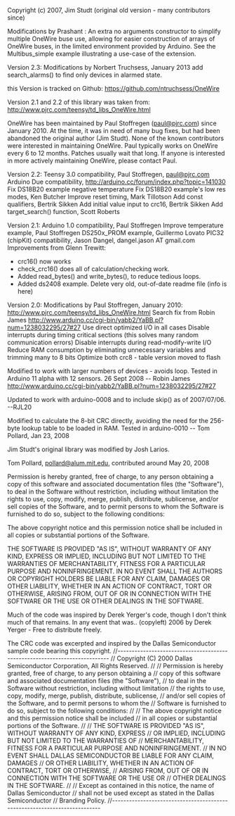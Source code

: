Copyright (c) 2007, Jim Studt  (original old version - many contributors since)

Modifications by Prashant : An extra no arguments constructor to simplify 
multiple OneWire buse use, allowing for easier construction of arrays of OneWire buses,
in the limited environment provided by Arduino.
See the Multibus_simple example illustrating a use-case of the extension.

Version 2.3: Modifications by Norbert Truchsess, January 2013
  add search_alarms() to find only devices in alarmed state.

this Version is tracked on Github: https://github.com/ntruchsess/OneWire

Version 2.1 and 2.2 of this library was taken from:
  http://www.pjrc.com/teensy/td_libs_OneWire.html

OneWire has been maintained by Paul Stoffregen (paul@pjrc.com) since
January 2010.  At the time, it was in need of many bug fixes, but had
been abandoned the original author (Jim Studt).  None of the known
contributors were interested in maintaining OneWire.  Paul typically
works on OneWire every 6 to 12 months.  Patches usually wait that
long.  If anyone is interested in more actively maintaining OneWire,
please contact Paul.

Version 2.2:
  Teensy 3.0 compatibility, Paul Stoffregen, paul@pjrc.com
  Arduino Due compatibility, http://arduino.cc/forum/index.php?topic=141030
  Fix DS18B20 example negative temperature
  Fix DS18B20 example's low res modes, Ken Butcher
  Improve reset timing, Mark Tillotson
  Add const qualifiers, Bertrik Sikken
  Add initial value input to crc16, Bertrik Sikken
  Add target_search() function, Scott Roberts

Version 2.1:
  Arduino 1.0 compatibility, Paul Stoffregen
  Improve temperature example, Paul Stoffregen
  DS250x_PROM example, Guillermo Lovato
  PIC32 (chipKit) compatibility, Jason Dangel, dangel.jason AT gmail.com
  Improvements from Glenn Trewitt:
  - crc16() now works
  - check_crc16() does all of calculation/checking work.
  - Added read_bytes() and write_bytes(), to reduce tedious loops.
  - Added ds2408 example.
  Delete very old, out-of-date readme file (info is here)

Version 2.0: Modifications by Paul Stoffregen, January 2010:
http://www.pjrc.com/teensy/td_libs_OneWire.html
  Search fix from Robin James
    http://www.arduino.cc/cgi-bin/yabb2/YaBB.pl?num=1238032295/27#27
  Use direct optimized I/O in all cases
  Disable interrupts during timing critical sections
    (this solves many random communication errors)
  Disable interrupts during read-modify-write I/O
  Reduce RAM consumption by eliminating unnecessary
    variables and trimming many to 8 bits
  Optimize both crc8 - table version moved to flash

Modified to work with larger numbers of devices - avoids loop.
Tested in Arduino 11 alpha with 12 sensors.
26 Sept 2008 -- Robin James
http://www.arduino.cc/cgi-bin/yabb2/YaBB.pl?num=1238032295/27#27

Updated to work with arduino-0008 and to include skip() as of
2007/07/06. --RJL20

Modified to calculate the 8-bit CRC directly, avoiding the need for
the 256-byte lookup table to be loaded in RAM.  Tested in arduino-0010
-- Tom Pollard, Jan 23, 2008

Jim Studt's original library was modified by Josh Larios.

Tom Pollard, pollard@alum.mit.edu, contributed around May 20, 2008

Permission is hereby granted, free of charge, to any person obtaining
a copy of this software and associated documentation files (the
"Software"), to deal in the Software without restriction, including
without limitation the rights to use, copy, modify, merge, publish,
distribute, sublicense, and/or sell copies of the Software, and to
permit persons to whom the Software is furnished to do so, subject to
the following conditions:

The above copyright notice and this permission notice shall be
included in all copies or substantial portions of the Software.

THE SOFTWARE IS PROVIDED "AS IS", WITHOUT WARRANTY OF ANY KIND,
EXPRESS OR IMPLIED, INCLUDING BUT NOT LIMITED TO THE WARRANTIES OF
MERCHANTABILITY, FITNESS FOR A PARTICULAR PURPOSE AND
NONINFRINGEMENT. IN NO EVENT SHALL THE AUTHORS OR COPYRIGHT HOLDERS BE
LIABLE FOR ANY CLAIM, DAMAGES OR OTHER LIABILITY, WHETHER IN AN ACTION
OF CONTRACT, TORT OR OTHERWISE, ARISING FROM, OUT OF OR IN CONNECTION
WITH THE SOFTWARE OR THE USE OR OTHER DEALINGS IN THE SOFTWARE.

Much of the code was inspired by Derek Yerger's code, though I don't
think much of that remains.  In any event that was..
    (copyleft) 2006 by Derek Yerger - Free to distribute freely.

The CRC code was excerpted and inspired by the Dallas Semiconductor
sample code bearing this copyright.
//---------------------------------------------------------------------------
// Copyright (C) 2000 Dallas Semiconductor Corporation, All Rights Reserved.
//
// Permission is hereby granted, free of charge, to any person obtaining a
// copy of this software and associated documentation files (the "Software"),
// to deal in the Software without restriction, including without limitation
// the rights to use, copy, modify, merge, publish, distribute, sublicense,
// and/or sell copies of the Software, and to permit persons to whom the
// Software is furnished to do so, subject to the following conditions:
//
// The above copyright notice and this permission notice shall be included
// in all copies or substantial portions of the Software.
//
// THE SOFTWARE IS PROVIDED "AS IS", WITHOUT WARRANTY OF ANY KIND, EXPRESS
// OR IMPLIED, INCLUDING BUT NOT LIMITED TO THE WARRANTIES OF
// MERCHANTABILITY,  FITNESS FOR A PARTICULAR PURPOSE AND NONINFRINGEMENT.
// IN NO EVENT SHALL DALLAS SEMICONDUCTOR BE LIABLE FOR ANY CLAIM, DAMAGES
// OR OTHER LIABILITY, WHETHER IN AN ACTION OF CONTRACT, TORT OR OTHERWISE,
// ARISING FROM, OUT OF OR IN CONNECTION WITH THE SOFTWARE OR THE USE OR
// OTHER DEALINGS IN THE SOFTWARE.
//
// Except as contained in this notice, the name of Dallas Semiconductor
// shall not be used except as stated in the Dallas Semiconductor
// Branding Policy.
//--------------------------------------------------------------------------
